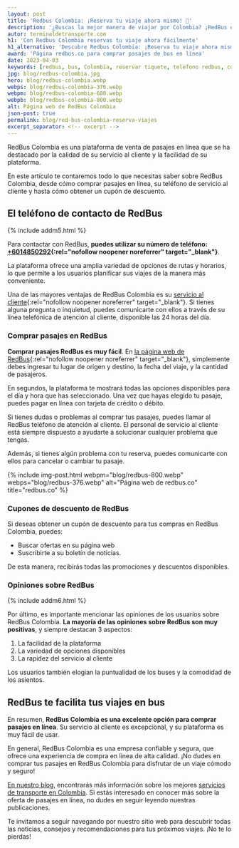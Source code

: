 ```yaml
---
layout: post
title: 'Redbus Colombia: ¡Reserva tu viaje ahora mismo! 🚌'
description: '¿Buscas la mejor manera de viajar por Colombia? ¡RedBus es la solución! Reserva en línea o llama a su teléfono de atención al cliente.¡Haz clic ahora!'
autor: terminaldetransporte.com
h1: 'Con Redbus Colombia reservas tu viaje ahora fácilmente'
h1_alternativo: 'Descubre Redbus Colombia: ¡Reserva tu viaje ahora mismo!'
award: 'Página redbus.co para comprar pasajes de bus en línea'
date: 2023-04-03
keywords: [redbus, bus, Colombia, reservar tiquete, telefono redbus, comprar pasaje redbus]
jpg: blog/redbus-colombia.jpg
hero: blog/redbus-colombia.webp
webps: blog/redbus-colombia-376.webp
webpm: blog/redbus-colombia-600.webp
webpb: blog/redbus-colombia-800.webp
alt: Página web de RedBus Colombia
json-post: true
permalink: blog/red-bus-colombia-reserva-viajes
excerpt_separator: <!-- excerpt -->
---
```

RedBus Colombia es una plataforma de venta de pasajes en línea que se ha destacado por la calidad de su servicio al cliente y la facilidad de su plataforma.
<!-- excerpt -->

En este artículo te contaremos todo lo que necesitas saber sobre RedBus Colombia, desde cómo comprar pasajes en línea, su teléfono de servicio al cliente y hasta cómo obtener un cupón de descuento.

## El teléfono de contacto de RedBus

{% include addm5.html %}

Para contactar con RedBus, **puedes utilizar su número de teléfono: [+6014850292](tel:6014850292){:rel="nofollow noopener noreferrer" target="_blank"}**.

La plataforma ofrece una amplia variedad de opciones de rutas y horarios, lo que permite a los usuarios planificar sus viajes de la manera más conveniente.

Una de las mayores ventajas de RedBus Colombia es su [servicio al cliente](https://www.redbus.co/info/redcare){:rel="nofollow noopener noreferrer" target="_blank"}. Si tienes alguna pregunta o inquietud, puedes comunicarte con ellos a través de su línea telefónica de atención al cliente, disponible las 24 horas del día.

### Comprar pasajes en RedBus

**Comprar pasajes RedBus es muy fácil**. En [la página web de RedBus](https://www.redbus.co/){:rel="nofollow noopener noreferrer" target="_blank"}, simplemente debes ingresar tu lugar de origen y destino, la fecha del viaje, y la cantidad de pasajeros.

En segundos, la plataforma te mostrará todas las opciones disponibles para el día y hora que has seleccionado. Una vez que hayas elegido tu pasaje, puedes pagar en línea con tarjeta de crédito o débito.

Si tienes dudas o problemas al comprar tus pasajes, puedes llamar al RedBus teléfono de atención al cliente. El personal de servicio al cliente está siempre dispuesto a ayudarte a solucionar cualquier problema que tengas.

Además, si tienes algún problema con tu reserva, puedes comunicarte con ellos para cancelar o cambiar tu pasaje.

{% include img-post.html webpm="blog/redbus-800.webp" webps="blog/redbus-376.webp" alt="Página web de redbus.co" title="redbus.co" %}

### Cupones de descuento de RedBus

Si deseas obtener un cupón de descuento para tus compras en RedBus Colombia, puedes:

* Buscar ofertas en su página web
* Suscribirte a su boletín de noticias.

De esta manera, recibirás todas las promociones y descuentos disponibles.

### Opiniones sobre RedBus

{% include addm6.html %}

Por último, es importante mencionar las opiniones de los usuarios sobre RedBus Colombia. **La mayoría de las opiniones sobre RedBus son muy positivas**, y siempre destacan 3 aspectos:

1. La facilidad de la plataforma
2. La variedad de opciones disponibles
3. La rapidez del servicio al cliente

Los usuarios también elogian la puntualidad de los buses y la comodidad de los asientos.

## RedBus te facilita tus viajes en bus

En resumen, **RedBus Colombia es una excelente opción para comprar pasajes en línea**. Su servicio al cliente es excepcional, y su plataforma es muy fácil de usar.

En general, RedBus Colombia es una empresa confiable y segura, que ofrece una experiencia de compra en línea de alta calidad. ¡No dudes en comprar tus pasajes en RedBus Colombia para disfrutar de un viaje cómodo y seguro!

[En nuestro blog]({{'blog'|relative_url}}), encontrarás más información sobre los mejores [servicios de transporte en Colombia]({{site.baseurl}}/). Si estás interesado en conocer más sobre la oferta de pasajes en línea, no dudes en seguir leyendo nuestras publicaciones.

Te invitamos a seguir navegando por nuestro sitio web para descubrir todas las noticias, consejos y recomendaciones para tus próximos viajes. ¡No te lo pierdas!

